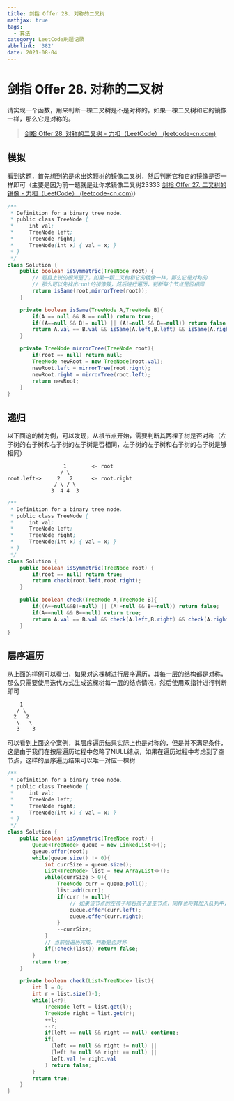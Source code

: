 ```yaml
---
title: 剑指 Offer 28. 对称的二叉树
mathjax: true
tags:
  - 算法
category: LeetCode刷题记录
abbrlink: '382'
date: 2021-08-04
---
```

# 剑指 Offer 28. 对称的二叉树

请实现一个函数，用来判断一棵二叉树是不是对称的。如果一棵二叉树和它的镜像一样，那么它是对称的。

> [剑指 Offer 28. 对称的二叉树 - 力扣（LeetCode） (leetcode-cn.com)](https://leetcode-cn.com/problems/dui-cheng-de-er-cha-shu-lcof/)

<!-- more -->

## 模拟

看到这题，首先想到的是求出这颗树的镜像二叉树，然后判断它和它的镜像是否一样即可（主要是因为前一题就是让你求镜像二叉树23333 [剑指 Offer 27. 二叉树的镜像 - 力扣（LeetCode） (leetcode-cn.com)](https://leetcode-cn.com/problems/er-cha-shu-de-jing-xiang-lcof/)）

```java
/**
 * Definition for a binary tree node.
 * public class TreeNode {
 *     int val; 
 *     TreeNode left;
 *     TreeNode right;
 *     TreeNode(int x) { val = x; }
 * }
 */
class Solution {
    public boolean isSymmetric(TreeNode root) {
        // 题目上说的很清楚了，如果一颗二叉树和它的镜像一样，那么它是对称的
        // 那么可以先找出root的镜像数，然后进行遍历，判断每个节点是否相同
        return isSame(root,mirrorTree(root));
    }

    private boolean isSame(TreeNode A,TreeNode B){
        if(A == null && B == null) return true;
        if((A==null && B!= null) || (A!=null && B==null)) return false;
        return A.val == B.val && isSame(A.left,B.left) && isSame(A.right,B.right);
    }

    private TreeNode mirrorTree(TreeNode root){
        if(root == null) return null;
        TreeNode newRoot = new TreeNode(root.val);
        newRoot.left = mirrorTree(root.right);
        newRoot.right = mirrorTree(root.left);
        return newRoot;
    }
}
```

## 递归

以下面这的树为例，可以发现，从根节点开始，需要判断其两棵子树是否对称（左子树的右子树和右子树的左子树是否相同，左子树的左子树和右子树的右子树是够相同）

```NULL
                  1        <- root
                 / \
root.left->     2   2      <- root.right
               / \ / \
              3  4 4  3
```

```java
/**
 * Definition for a binary tree node.
 * public class TreeNode {
 *     int val;
 *     TreeNode left;
 *     TreeNode right;
 *     TreeNode(int x) { val = x; }
 * }
 */
class Solution {
    public boolean isSymmetric(TreeNode root) {
        if(root == null) return true;
        return check(root.left,root.right);
    }

    public boolean check(TreeNode A,TreeNode B){
        if((A==null&&B!=null) || (A!=null && B==null)) return false;
        if(A==null && B==null) return true;
        return A.val == B.val && check(A.left,B.right) && check(A.right,B.left);
    }
}
```

## 层序遍历

从上面的样例可以看出，如果对这棵树进行层序遍历，其每一层的结构都是对称，那么只需要使用迭代方式生成这棵树每一层的结点情况，然后使用双指针进行判断即可

```
    1
   / \
  2   2
   \   \
   3    3
```

可以看到上面这个案例，其层序遍历结果实际上也是对称的，但是并不满足条件，这是由于我们在按层遍历过程中忽略了NULL结点，如果在遍历过程中考虑到了空节点，这样的层序遍历结果可以唯一对应一棵树

```java
/**
 * Definition for a binary tree node.
 * public class TreeNode {
 *     int val;
 *     TreeNode left;
 *     TreeNode right;
 *     TreeNode(int x) { val = x; }
 * }
 */
class Solution {
    public boolean isSymmetric(TreeNode root) {
        Queue<TreeNode> queue = new LinkedList<>();
        queue.offer(root);
        while(queue.size() != 0){
            int currSize = queue.size();
            List<TreeNode> list = new ArrayList<>(); 
            while(currSize > 0){
                TreeNode curr = queue.poll();
                list.add(curr);
                if(curr != null){
                  	// 如果该节点的左孩子和右孩子是空节点，同样也将其加入队列中，这样可以保持层序遍历结果正确性
                    queue.offer(curr.left);
                    queue.offer(curr.right);
                }
                --currSize;
            }
            // 当前层遍历完成，判断是否对称
            if(!check(list)) return false;
        }
        return true;
    }

    private boolean check(List<TreeNode> list){
        int l = 0;
        int r = list.size()-1;
        while(l<r){
            TreeNode left = list.get(l);
            TreeNode right = list.get(r);
            ++l;
            --r;
            if(left == null && right == null) continue;
            if(
              (left == null && right != null) || 
              (left != null && right == null) || 
              left.val != right.val
            ) return false;
        }
        return true;
    }
}
```


